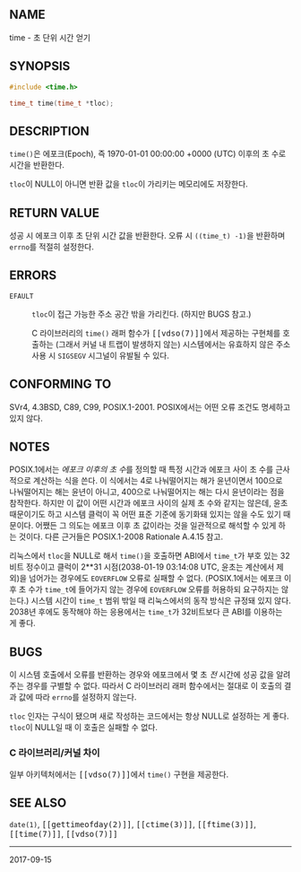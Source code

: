 ## NAME

time - 초 단위 시간 얻기

## SYNOPSIS

```c
#include <time.h>

time_t time(time_t *tloc);
```

## DESCRIPTION

`time()`은 에포크(Epoch), 즉 1970-01-01 00:00:00 +0000 (UTC) 이후의 초 수로 시간을 반환한다.

`tloc`이 NULL이 아니면 반환 값을 `tloc`이 가리키는 메모리에도 저장한다.

## RETURN VALUE

성공 시 에포크 이후 초 단위 시간 값을 반환한다. 오류 시 `((time_t) -1)`을 반환하며 `errno`를 적절히 설정한다.

## ERRORS

<dl>
<dt><code>EFAULT</code></dt>
<dd>

<code>tloc</code>이 접근 가능한 주소 공간 밖을 가리킨다. (하지만 BUGS 참고.)

C 라이브러리의 <code>time()</code> 래퍼 함수가 <tt>[[vdso(7)]]</tt>에서 제공하는 구현체를 호출하는 (그래서 커널 내 트랩이 발생하지 않는) 시스템에서는 유효하지 않은 주소 사용 시 <code>SIGSEGV</code> 시그널이 유발될 수 있다.
</dd>
</dl>

## CONFORMING TO

SVr4, 4.3BSD, C89, C99, POSIX.1-2001. POSIX에서는 어떤 오류 조건도 명세하고 있지 않다.

## NOTES

POSIX.1에서는 *에포크 이후의 초 수*를 정의할 때 특정 시간과 에포크 사이 초 수를 근사적으로 계산하는 식을 쓴다. 이 식에서는 4로 나눠떨어지는 해가 윤년이면서 100으로 나눠떨어지는 해는 윤년이 아니고, 400으로 나눠떨어지는 해는 다시 윤년이라는 점을 참작한다. 하지만 이 값이 어떤 시간과 에포크 사이의 실제 초 수와 같지는 않은데, 윤초 때문이기도 하고 시스템 클럭이 꼭 어떤 표준 기준에 동기화돼 있지는 않을 수도 있기 때문이다. 어쨌든 그 의도는 에포크 이후 초 값이라는 것을 일관적으로 해석할 수 있게 하는 것이다. 다른 근거들은 POSIX.1-2008 Rationale A.4.15 참고.

리눅스에서 `tloc`을 NULL로 해서 `time()`을 호출하면 ABI에서 `time_t`가 부호 있는 32비트 정수이고 클럭이 2\*\*31 시점(2038-01-19 03:14:08 UTC, 윤초는 계산에서 제외)을 넘어가는 경우에도 `EOVERFLOW` 오류로 실패할 수 없다. (POSIX.1에서는 에포크 이후 초 수가 `time_t`에 들어가지 않는 경우에 `EOVERFLOW` 오류를 허용하되 요구하지는 않는다.) 시스템 시간이 `time_t` 범위 밖일 때 리눅스에서의 동작 방식은 규정돼 있지 않다. 2038년 후에도 동작해야 하는 응용에서는 `time_t`가 32비트보다 큰 ABI를 이용하는 게 좋다.

## BUGS

이 시스템 호출에서 오류를 반환하는 경우와 에포크에서 몇 초 *전* 시간에 성공 값을 알려 주는 경우를 구별할 수 없다. 따라서 C 라이브러리 래퍼 함수에서는 절대로 이 호출의 결과 값에 따라 `errno`를 설정하지 않는다.

`tloc` 인자는 구식이 됐으며 새로 작성하는 코드에서는 항상 NULL로 설정하는 게 좋다. `tloc`이 NULL일 때 이 호출은 실패할 수 없다.

### C 라이브러리/커널 차이

일부 아키텍처에서는 <tt>[[vdso(7)]]</tt>에서 `time()` 구현을 제공한다.

## SEE ALSO

`date(1)`, <tt>[[gettimeofday(2)]]</tt>, <tt>[[ctime(3)]]</tt>, <tt>[[ftime(3)]]</tt>, <tt>[[time(7)]]</tt>, <tt>[[vdso(7)]]</tt>

----

2017-09-15
